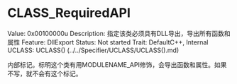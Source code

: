 # CLASS_RequiredAPI

Value: 0x00100000u
Description: 指定该类必须具有DLL导出，导出所有函数和属性
Feature: DllExport
Status: Not started
Trait: DefaultC++, Internal
UCLASS: UCLASS() (../../Specifier/UCLASS/UCLASS().md)

内部标记。标明这个类有用MODULENAME_API修饰，会导出函数和属性。如果不写，就不会有这个标记。